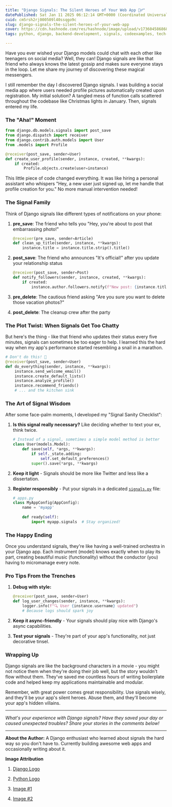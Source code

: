 ```yaml
---
title: "Django Signals: The Silent Heroes of Your Web App 🦸‍♂️"
datePublished: Sat Jan 11 2025 06:12:14 GMT+0000 (Coordinated Universal Time)
cuid: cm5rsh2rj000509l40ssqgo9c
slug: django-signals-the-silent-heroes-of-your-web-app
cover: https://cdn.hashnode.com/res/hashnode/image/upload/v1736045868680/708e6f8d-3810-4fca-92d6-d91f3168456a.png
tags: python, django, backend-development, signals, codeexamples, tech-tutorial

---
```


Have you ever wished your Django models could chat with each other like teenagers on social media? Well, they can! Django signals are like that friend who always knows the latest gossip and makes sure everyone stays in the loop. Let me share my journey of discovering these magical messengers.

I still remember the day I discovered Django signals. I was building a social media app where users needed profile pictures automatically created upon registration. My initial solution? A tangled mess of function calls scattered throughout the codebase like Christmas lights in January. Then, signals entered my life.

### The "Aha!" Moment

```python
from django.db.models.signals import post_save
from django.dispatch import receiver
from django.contrib.auth.models import User
from .models import Profile

@receiver(post_save, sender=User)
def create_user_profile(sender, instance, created, **kwargs):
    if created:
        Profile.objects.create(user=instance)
```

This little piece of code changed everything. It was like hiring a personal assistant who whispers "Hey, a new user just signed up, let me handle that profile creation for you." No more manual intervention needed!

### The Signal Family

Think of Django signals like different types of notifications on your phone:

1. **pre\_save**: The friend who tells you "Hey, you're about to post that embarrassing photo!"
    
    ```python
    @receiver(pre_save, sender=Article)
    def clean_up_title(sender, instance, **kwargs):
        instance.title = instance.title.strip().title()
    ```
    
2. **post\_save**: The friend who announces "It's official!" after you update your relationship status
    
    ```python
    @receiver(post_save, sender=Post)
    def notify_followers(sender, instance, created, **kwargs):
        if created:
            instance.author.followers.notify(f"New post: {instance.title}")
    ```
    
3. **pre\_delete**: The cautious friend asking "Are you sure you want to delete those vacation photos?"
    
4. **post\_delete**: The cleanup crew after the party
    

### The Plot Twist: When Signals Get Too Chatty

But here's the thing - like that friend who updates their status every five minutes, signals can sometimes be too eager to help. I learned this the hard way when my app's performance started resembling a snail in a marathon.

```python
# Don't do this! 🙈
@receiver(post_save, sender=User)
def do_everything(sender, instance, **kwargs):
    instance.send_welcome_email()
    instance.create_default_lists()
    instance.analyze_profile()
    instance.recommend_friends()
    # ... and the kitchen sink
```

### The Art of Signal Wisdom

After some face-palm moments, I developed my "Signal Sanity Checklist":

1. **Is this signal really necessary?** Like deciding whether to text your ex, think twice.
    
    ```python
    # Instead of a signal, sometimes a simple model method is better
    class User(models.Model):
        def save(self, *args, **kwargs):
            if self._state.adding:
                self.set_default_preferences()
            super().save(*args, **kwargs)
    ```
    
2. **Keep it light** - Signals should be more like Twitter and less like a dissertation.
    
3. **Register responsibly** - Put your signals in a dedicated [`signals.py`](http://signals.py) file:
    
    ```python
    # apps.py
    class MyAppConfig(AppConfig):
        name = 'myapp'
        
        def ready(self):
            import myapp.signals  # Stay organized!
    ```
    

### The Happy Ending

Once you understand signals, they're like having a well-trained orchestra in your Django app. Each instrument (model) knows exactly when to play its part, creating beautiful music (functionality) without the conductor (you) having to micromanage every note.

### Pro Tips From the Trenches

1. **Debug with style:**
    
    ```python
    @receiver(post_save, sender=User)
    def log_user_changes(sender, instance, **kwargs):
        logger.info(f"🔍 User {instance.username} updated")
        # Because logs should spark joy
    ```
    
2. **Keep it async-friendly** - Your signals should play nice with Django's async capabilities.
    
3. **Test your signals** - They're part of your app's functionality, not just decorative tinsel.
    

### Wrapping Up

Django signals are like the background characters in a movie - you might not notice them when they're doing their job well, but the story wouldn't flow without them. They've saved me countless hours of writing boilerplate code and helped keep my applications maintainable and modular.

Remember, with great power comes great responsibility. Use signals wisely, and they'll be your app's silent heroes. Abuse them, and they'll become your app's hidden villains.

---

*What's your experience with Django signals? Have they saved your day or caused unexpected troubles? Share your stories in the comments below!*

---

**About the Author:** A Django enthusiast who learned about signals the hard way so you don't have to. Currently building awesome web apps and occasionally writing about it.

**Image Attribution**

1. [Django Logo](https://www.fullstackpython.com/img/logos/django.png)
    
2. [Python Logo](https://upload.wikimedia.org/wikipedia/commons/thumb/c/c3/Python-logo-notext.svg/1200px-Python-logo-notext.svg.png)
    
3. [Image #1](https://www.freepik.com/free-vector/www-concept-illustration_8426454.htm#fromView=search&page=1&position=1&uuid=18587c10-e456-4bd5-a20f-e55c92563491)
    
4. [Image #2](https://www.freepik.com/free-vector/illustration-radio-antenna_2606095.htm#fromView=search&page=1&position=12&uuid=a5617f89-7700-4cd4-9367-94effa14afd2)